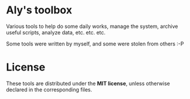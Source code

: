 Aly's toolbox
=============

Various tools to help do some daily works, manage the system, archive
useful scripts, analyze data, etc. etc. etc.

Some tools were written by myself, and some were stolen from others :-P


# License
These tools are distributed under the **MIT license**, unless otherwise
declared in the corresponding files.

